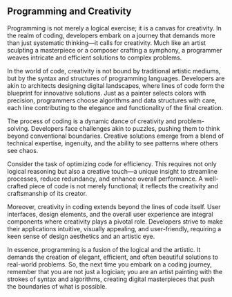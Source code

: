 ## Programming and Creativity

Programming is not merely a logical exercise; it is a canvas for creativity. In the realm of coding, developers embark on a journey that demands more than just systematic thinking—it calls for creativity. Much like an artist sculpting a masterpiece or a composer crafting a symphony, a programmer weaves intricate and efficient solutions to complex problems.

In the world of code, creativity is not bound by traditional artistic mediums, but by the syntax and structures of programming languages. Developers are akin to architects designing digital landscapes, where lines of code form the blueprint for innovative solutions. Just as a painter selects colors with precision, programmers choose algorithms and data structures with care, each line contributing to the elegance and functionality of the final creation.

The process of coding is a dynamic dance of creativity and problem-solving. Developers face challenges akin to puzzles, pushing them to think beyond conventional boundaries. Creative solutions emerge from a blend of technical expertise, ingenuity, and the ability to see patterns where others see chaos.

Consider the task of optimizing code for efficiency. This requires not only logical reasoning but also a creative touch—a unique insight to streamline processes, reduce redundancy, and enhance overall performance. A well-crafted piece of code is not merely functional; it reflects the creativity and craftsmanship of its creator.

Moreover, creativity in coding extends beyond the lines of code itself. User interfaces, design elements, and the overall user experience are integral components where creativity plays a pivotal role. Developers strive to make their applications intuitive, visually appealing, and user-friendly, requiring a keen sense of design aesthetics and an artistic eye.

In essence, programming is a fusion of the logical and the artistic. It demands the creation of elegant, efficient, and often beautiful solutions to real-world problems. So, the next time you embark on a coding journey, remember that you are not just a logician; you are an artist painting with the strokes of syntax and algorithms, creating digital masterpieces that push the boundaries of what is possible.